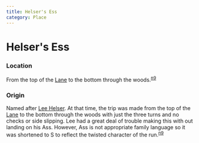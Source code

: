 ```yaml
---
title: Helser's Ess
category: Place
---
```

# Helser's Ess
### Location

From the top of the [Lane](Lane) to the bottom through the woods.<sup>[n9][]</sup>

### Origin

Named after [Lee Helser](Lee-Helser). At that time, the trip was made from the top of the [Lane](Lane) to the bottom through the woods with just the three turns and no checks or side slipping. Lee had a great deal of trouble making this with out landing on his Ass. However, Ass is not appropriate family language so it was shortened to S to reflect the twisted character of the run.<sup>[n9][]</sup>


[n9]: Names-2009